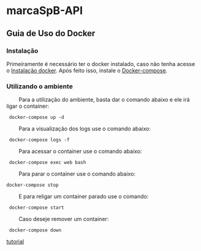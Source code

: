 # marcaSpB-API

## Guia de Uso do Docker

### Instalação
Primeiramente é necessário ter o docker instalado, caso não tenha acesse o [Instalação docker](https://docs.docker.com/engine/installation/linux/docker-ce/). Após feito isso, instale o [Docker-compose](https://docs.docker.com/compose/install/).

### Utilizando o ambiente

&emsp;&emsp; Para a utilização do ambiente, basta dar o comando abaixo e ele irá ligar o container:
 
 ```terminal
  docker-compose up -d
 ```

 &emsp;&emsp; Para a visualização dos logs use o comando abaixo:
 ```terminal
  docker-compose logs -f
 ```

 &emsp;&emsp; Para acessar o container use o comando abaixo:
 ```terminal
  docker-compose exec web bash
 ```

 &emsp;&emsp; Para parar o container use o comando abaixo:
 
  ```terminal
  docker-compose stop
 ```
 &emsp;&emsp; E para religar um container parado use o comando: 
 
 ```terminal
  docker-compose start
 ```

 &emsp;&emsp; Caso deseje remover um container:
 ```terminal
  docker-compose down
 ```

[tutorial](https://docs.docker.com/compose/django/)
